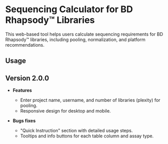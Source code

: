 # Sequencing Calculator for BD Rhapsody™ Libraries

This web-based tool helps users calculate sequencing requirements for BD Rhapsody™ libraries, including pooling, normalization, and platform recommendations.

## Usage


## Version 2.0.0

- **Features**  
  - Enter project name, username, and number of libraries (plexity) for pooling.
  - Responsive design for desktop and mobile.

- **Bugs fixes**  
  - "Quick Instruction" section with detailed usage steps.
  - Tooltips and info buttons for each table column and assay type.


